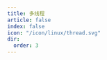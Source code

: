 ```yaml
---
title: 多线程
article: false
index: false
icon: "/icon/linux/thread.svg"
dir:
  order: 3
---
```


<Catalog />
